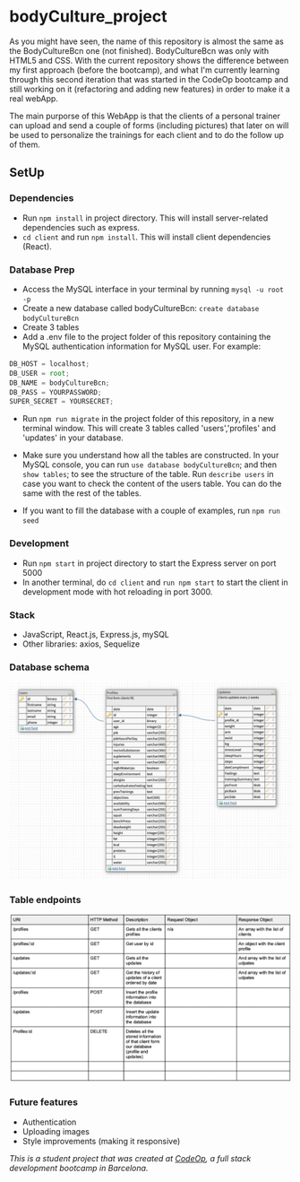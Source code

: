 # bodyCulture_project

As you might have seen, the name of this repository is almost the same as the BodyCultureBcn one (not finished). BodyCultureBcn was only with HTML5 and CSS. With the current repository shows the difference between my first approach (before the bootcamp), and what I'm currently learning through this second iteration that was started in the CodeOp bootcamp and still working on it (refactoring and adding new features) in order to make it a real webApp. 

The main purporse of this WebApp is that the clients of a personal trainer can upload and send a couple of forms (including pictures) that later on will be used to personalize the trainings for each client and to do the follow up of them.

## SetUp

### Dependencies

- Run `npm install` in project directory. This will install server-related dependencies such as express.
- `cd client` and run `npm install`. This will install client dependencies (React).

### Database Prep

- Access the MySQL interface in your terminal by running `mysql -u root -p`
- Create a new database called bodyCultureBcn: `create database bodyCultureBcn`
- Create 3 tables
- Add a .env file to the project folder of this repository containing the MySQL authentication information for MySQL user. For example:

```javascript
DB_HOST = localhost;
DB_USER = root;
DB_NAME = bodyCultureBcn;
DB_PASS = YOURPASSWORD;
SUPER_SECRET = YOURSECRET;
```

- Run `npm run migrate` in the project folder of this repository, in a new terminal window. This will create 3 tables called 'users','profiles' and 'updates' in your database.

- Make sure you understand how all the tables are constructed. In your MySQL console, you can run `use database bodyCultureBcn`; and then `show tables`; to see the structure of the table. Run `describe users` in case you want to check the content of the users table. You can do the same with the rest of the tables.

- If you want to fill the database with a couple of examples, run `npm run seed`

### Development

- Run `npm start` in project directory to start the Express server on port 5000
- In another terminal, do `cd client` and `run npm start` to start the client in development mode with hot reloading in port 3000.

### Stack

- JavaScript, React.js, Express.js, mySQL
- Other libraries: axios, Sequelize

### Database schema

![Db Schema](client/public/db_schema.png)

### Table endpoints

![endpoints](client/public/Endpoints.png)

### Future features

- Authentication
- Uploading images
- Style improvements (making it responsive)

_This is a student project that was created at [CodeOp](http://codeop.tech), a full stack development bootcamp in Barcelona._
